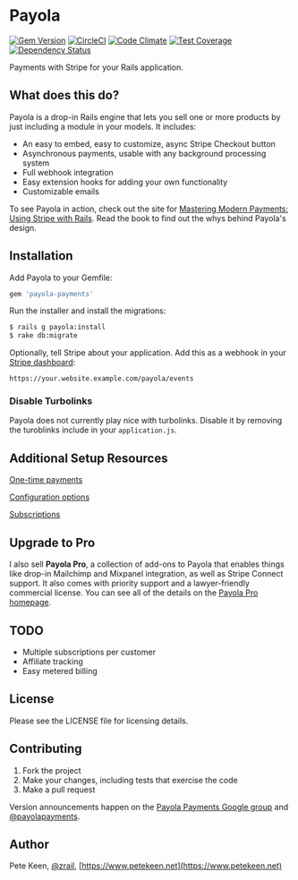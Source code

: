 # Payola

[![Gem Version](https://badge.fury.io/rb/payola-payments.svg)](http://badge.fury.io/rb/payola-payments) [![CircleCI](https://circleci.com/gh/peterkeen/payola.svg?style=shield)](https://circleci.com/gh/peterkeen/payola) [![Code Climate](https://codeclimate.com/github/peterkeen/payola/badges/gpa.svg)](https://codeclimate.com/github/peterkeen/payola) [![Test Coverage](https://codeclimate.com/github/peterkeen/payola/badges/coverage.svg)](https://codeclimate.com/github/peterkeen/payola) [![Dependency Status](https://gemnasium.com/peterkeen/payola.svg)](https://gemnasium.com/peterkeen/payola)

Payments with Stripe for your Rails application.

## What does this do?

Payola is a drop-in Rails engine that lets you sell one or more products by just including a module in your models. It includes:

* An easy to embed, easy to customize, async Stripe Checkout button
* Asynchronous payments, usable with any background processing system
* Full webhook integration
* Easy extension hooks for adding your own functionality
* Customizable emails

To see Payola in action, check out the site for [Mastering Modern Payments: Using Stripe with Rails](https://www.masteringmodernpayments.com). Read the book to find out the whys behind Payola's design.

## Installation

Add Payola to your Gemfile:

```ruby
gem 'payola-payments'
```

Run the installer and install the migrations:

```bash
$ rails g payola:install
$ rake db:migrate
```

Optionally, tell Stripe about your application. Add this as a webhook in your [Stripe dashboard](https://dashboard.stripe.com/account/webhooks):

```
https://your.website.example.com/payola/events
```

### Disable Turbolinks

Payola does not currently play nice with turbolinks. Disable it by removing the turoblinks include in your `application.js`.

## Additional Setup Resources


[One-time payments](https://github.com/peterkeen/payola/wiki/One-time-payments)

[Configuration options](https://github.com/peterkeen/payola/wiki/Configuration-options)

[Subscriptions](https://github.com/peterkeen/payola/wiki/Subscriptions)


## Upgrade to Pro

I also sell **Payola Pro**, a collection of add-ons to Payola that enables things like drop-in Mailchimp and Mixpanel integration, as well as Stripe Connect support. It also comes with priority support and a lawyer-friendly commercial license. You can see all of the details on the [Payola Pro homepage](https://www.payola.io/pro).

## TODO

* Multiple subscriptions per customer
* Affiliate tracking
* Easy metered billing

## License

Please see the LICENSE file for licensing details.

## Contributing

1. Fork the project
2. Make your changes, including tests that exercise the code
3. Make a pull request

Version announcements happen on the [Payola Payments Google group](https://groups.google.com/forum/#!forum/payola-payments) and [@payolapayments](https://twitter.com/payolapayments).

## Author

Pete Keen, [@zrail](https://twitter.com/zrail), [https://www.petekeen.net](https://www.petekeen.net)

